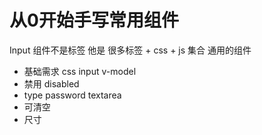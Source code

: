 # 从0开始手写常用组件
Input 组件不是标签 他是 很多标签 + css + js 集合
通用的组件
- 基础需求 css input v-model
- 禁用 disabled
- type password textarea 
- 可清空
- 尺寸